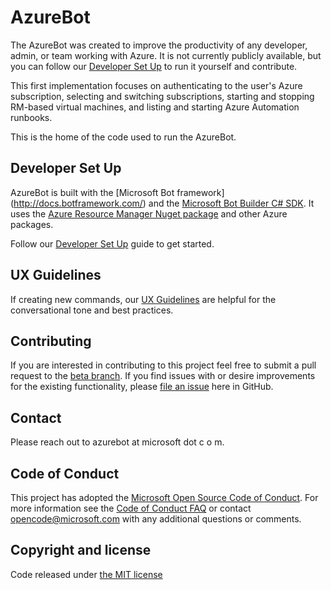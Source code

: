 # AzureBot
The AzureBot was created to improve the productivity of any developer, admin, or team working with Azure. It is not currently publicly available, but you can follow our [Developer Set Up](/docs/DeveloperSetup.md) to run it yourself and contribute.

This first implementation focuses on authenticating to the user's Azure subscription, selecting and switching subscriptions, starting and stopping RM-based virtual machines, and listing and starting Azure Automation runbooks. 

This is the home of the code used to run the AzureBot.

## Developer Set Up

AzureBot is built with the [Microsoft Bot framework] (http://docs.botframework.com/) and the [Microsoft Bot Builder C# SDK](http://docs.botframework.com/sdkreference/csharp/). It uses the [Azure Resource Manager Nuget package](https://www.nuget.org/packages/Microsoft.Azure.Management.ResourceManager) and other Azure packages.

Follow our [Developer Set Up](/docs/DeveloperSetup.md) guide to get started.

## UX Guidelines

If creating new commands, our [UX Guidelines](docs/UX.Guidelines.md) are helpful for the conversational tone and best practices.

## Contributing

If you are interested in contributing to this project feel free to submit a pull request to the [beta branch](https://github.com/Microsoft/AzureBot/tree/beta). If you find issues with or desire improvements for the existing functionality, please [file an issue](https://github.com/Microsoft/AzureBot/issues) here in GitHub.

## Contact 
Please reach out to azurebot at microsoft dot c o m.  

## Code of Conduct

This project has adopted the [Microsoft Open Source Code of Conduct](https://opensource.microsoft.com/codeofconduct/).
For more information see the [Code of Conduct FAQ](https://opensource.microsoft.com/codeofconduct/faq/) or
contact [opencode@microsoft.com](mailto:opencode@microsoft.com) with any additional questions or comments.

## Copyright and license

Code released under [the MIT license](https://github.com/Microsoft/AzureBot/blob/master/LICENSE)
